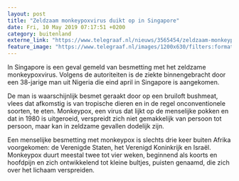 ```yaml
---
layout: post
title: "Zeldzaam monkeypoxvirus duikt op in Singapore"
date: Fri, 10 May 2019 07:17:51 +0200
category: buitenland
externe_link: "https://www.telegraaf.nl/nieuws/3565454/zeldzaam-monkeypoxvirus-duikt-op-in-singapore"
feature_image: "https://www.telegraaf.nl/images/1200x630/filters:format(jpeg):quality(80)/cdn-kiosk-api.telegraaf.nl/fe8a6496-72ff-11e9-85a2-02c309bc01c1.jpg"
---
```


<p class="intro">In Singapore is een geval gemeld van besmetting met het zeldzame monkeypoxvirus. Volgens de autoriteiten is de ziekte binnengebracht door een 38-jarige man uit Nigeria die eind april in Singapore is aangekomen.</p> <p>De man is waarschijnlijk besmet geraakt door op een bruiloft bushmeat, vlees dat afkomstig is van tropische dieren en in de regel onconventionele soorten, te eten. Monkeypox, een virus dat lijkt op de menselijke pokken en dat in 1980 is uitgeroeid, verspreidt zich niet gemakkelijk van persoon tot persoon, maar kan in zeldzame gevallen dodelijk zijn.</p><p>Een menselijke besmetting met monkeypox is slechts drie keer buiten Afrika voorgekomen: de Verenigde Staten, het Verenigd Koninkrijk en Israël. Monkeypox duurt meestal twee tot vier weken, beginnend als koorts en hoofdpijn en zich ontwikkelend tot kleine bultjes, puisten genaamd, die zich over het lichaam verspreiden.</p>
